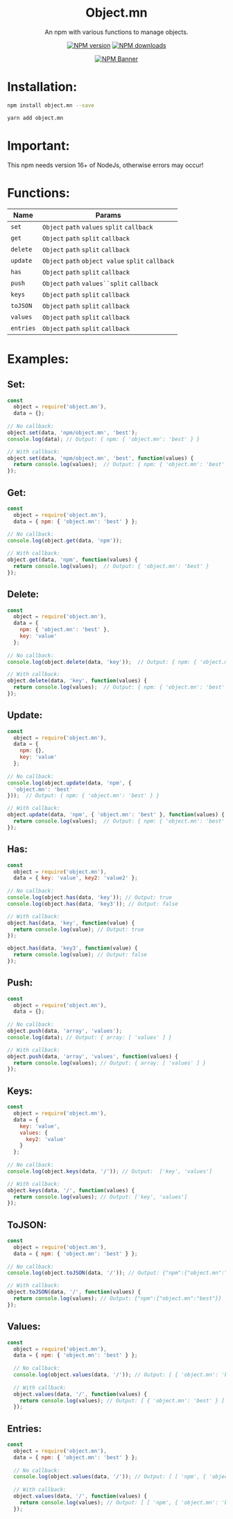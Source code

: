 <div align="center">
  <h1>Object.mn</h1>
  <p>An npm with various functions to manage objects.</p>
  <p>
    <a href="https://www.npmjs.com/package/object.mn"><img src="https://img.shields.io/npm/v/object.mn?maxAge=3600" alt="NPM version" /></a>
    <a href="https://www.npmjs.com/package/object.mn"><img src="https://img.shields.io/npm/dt/object.mn?maxAge=3600" alt="NPM downloads" /></a>
  </p>
  <p>
    <a href="https://www.npmjs.com/package/object.mn"><img src="https://nodei.co/npm/object.mn.png?downloads=true&stars=true" alt="NPM Banner"></a>
  </p>
</div>

# Installation:
```sh
npm install object.mn --save

yarn add object.mn
```

# Important:
This npm needs version 16+ of NodeJs, otherwise errors may occur!

# Functions:
| Name | Params |
| ---- | ------ |
| `set` | `Object` `path` `values` `split` `callback` |
| `get` | `Object` `path` `split` `callback` |
| `delete` | `Object` `path` `split` `callback` |
| `update` | `Object` `path` `object value` `split` `callback` |
| `has` | `Object` `path` `split` `callback` |
| `push` | `Object` `path` `values``split` `callback` |
| `keys` | `Object` `path` `split` `callback` |
| `toJSON` | `Object` `path` `split` `callback` |
| `values` | `Object` `path` `split` `callback` |
| `entries` | `Object` `path` `split` `callback` |

# Examples:
## Set:
```js
const
  object = require('object.mn'),
  data = {};
  
// No callback:
object.set(data, 'npm/object.mn', 'best');
console.log(data); // Output: { npm: { 'object.mn': 'best' } }

// With callback:
object.set(data, 'npm/object.mn', 'best', function(values) {
  return console.log(values);  // Output: { npm: { 'object.mn': 'best' } }
});
```

## Get:
```js
const
  object = require('object.mn'),
  data = { npm: { 'object.mn': 'best' } };
  
// No callback:
console.log(object.get(data, 'npm'));

// With callback:
object.get(data, 'npm', function(values) {
  return console.log(values);  // Output: { 'object.mn': 'best' } 
});
```

## Delete:
```js
const
  object = require('object.mn'),
  data = {
    npm: { 'object.mn': 'best' },
    key: 'value'
  };
  
// No callback:
console.log(object.delete(data, 'key'));  // Output: { npm: { 'object.mn': 'best' } }

// With callback:
object.delete(data, 'key', function(values) {
  return console.log(values);  // Output: { npm: { 'object.mn': 'best' } }
});
```

## Update:
```js
const
  object = require('object.mn'),
  data = {
    npm: {},
    key: 'value'
  };
  
// No callback:
console.log(object.update(data, 'npm', {
  'object.mn': 'best'
}));  // Output: { npm: { 'object.mn': 'best' } }

// With callback:
object.update(data, 'npm', { 'object.mn': 'best' }, function(values) {
  return console.log(values);  // Output: { npm: { 'object.mn': 'best' } }
});
```

## Has:
```js
const
  object = require('object.mn'),
  data = { key: 'value', key2: 'value2' };
  
// No callback:
console.log(object.has(data, 'key')); // Output: true
console.log(object.has(data, 'key3')); // Output: false

// With callback:
object.has(data, 'key', function(value) {
  return console.log(value); // Output: true
});

object.has(data, 'key3', function(value) {
  return console.log(value); // Output: false
});
```

## Push:
```js
const
  object = require('object.mn'),
  data = {};
  
// No callback:
object.push(data, 'array', 'values');
console.log(data); // Output: { array: [ 'values' ] }

// With callback:
object.push(data, 'array', 'values', function(values) {
  return console.log(values); // Output: { array: [ 'values' ] }
});
```

## Keys:
```js
const
  object = require('object.mn'),
  data = {
    key: 'value',
    values: {
      key2: 'value'
    }
  };
  
// No callback:
console.log(object.keys(data, '/')); // Output:  ['key', 'values']

// With callback:
object.keys(data, '/', function(values) {
  return console.log(values); // Output: ['key', 'values']
});
```

## ToJSON:
```js
const
  object = require('object.mn'),
  data = { npm: { 'object.mn': 'best' } };
  
// No callback:
console.log(object.toJSON(data, '/')); // Output: {"npm":{"object.mn":"best"}}

// With callback:
object.toJSON(data, '/', function(values) {
  return console.log(values); // Output: {"npm":{"object.mn":"best"}}
});
```

## Values:
```js
const
  object = require('object.mn'),
  data = { npm: { 'object.mn': 'best' } };
    
  // No callback:
  console.log(object.values(data, '/')); // Output: [ { 'object.mn': 'best' } ]
  
  // With callback:
  object.values(data, '/', function(values) {
    return console.log(values); // Output: [ { 'object.mn': 'best' } ]
  });
```

## Entries:
```js
const
  object = require('object.mn'),
  data = { npm: { 'object.mn': 'best' } };
    
  // No callback:
  console.log(object.values(data, '/')); // Output: [ [ 'npm', { 'object.mn': 'best' } ] ]
  
  // With callback:
  object.values(data, '/', function(values) {
    return console.log(values); // Output: [ [ 'npm', { 'object.mn': 'best' } ] ]
  });
```
